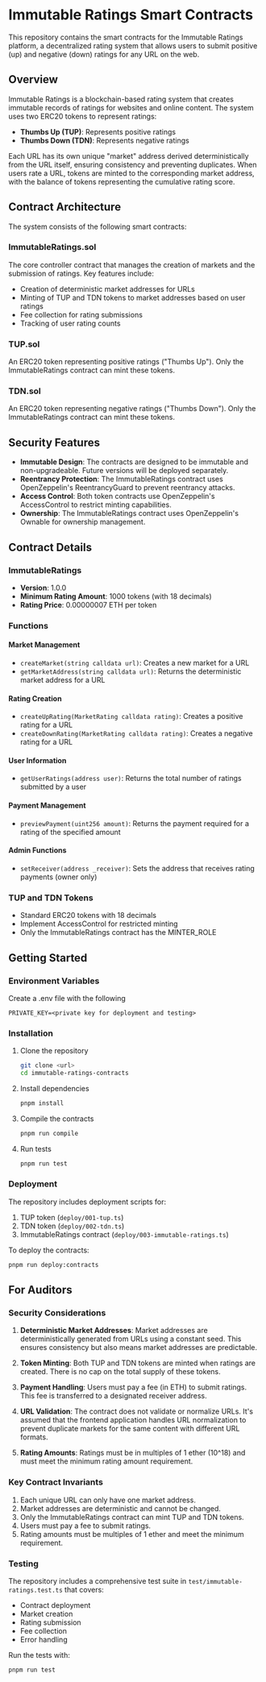# Immutable Ratings Smart Contracts

This repository contains the smart contracts for the Immutable Ratings platform, a decentralized rating system that
allows users to submit positive (up) and negative (down) ratings for any URL on the web.

## Overview

Immutable Ratings is a blockchain-based rating system that creates immutable records of ratings for websites and online
content. The system uses two ERC20 tokens to represent ratings:

- **Thumbs Up (TUP)**: Represents positive ratings
- **Thumbs Down (TDN)**: Represents negative ratings

Each URL has its own unique "market" address derived deterministically from the URL itself, ensuring consistency and
preventing duplicates. When users rate a URL, tokens are minted to the corresponding market address, with the balance of
tokens representing the cumulative rating score.

## Contract Architecture

The system consists of the following smart contracts:

### ImmutableRatings.sol

The core controller contract that manages the creation of markets and the submission of ratings. Key features include:

- Creation of deterministic market addresses for URLs
- Minting of TUP and TDN tokens to market addresses based on user ratings
- Fee collection for rating submissions
- Tracking of user rating counts

### TUP.sol

An ERC20 token representing positive ratings ("Thumbs Up"). Only the ImmutableRatings contract can mint these tokens.

### TDN.sol

An ERC20 token representing negative ratings ("Thumbs Down"). Only the ImmutableRatings contract can mint these tokens.

## Security Features

- **Immutable Design**: The contracts are designed to be immutable and non-upgradeable. Future versions will be deployed
  separately.
- **Reentrancy Protection**: The ImmutableRatings contract uses OpenZeppelin's ReentrancyGuard to prevent reentrancy
  attacks.
- **Access Control**: Both token contracts use OpenZeppelin's AccessControl to restrict minting capabilities.
- **Ownership**: The ImmutableRatings contract uses OpenZeppelin's Ownable for ownership management.

## Contract Details

### ImmutableRatings

- **Version**: 1.0.0
- **Minimum Rating Amount**: 1000 tokens (with 18 decimals)
- **Rating Price**: 0.00000007 ETH per token

### Functions

#### Market Management

- `createMarket(string calldata url)`: Creates a new market for a URL
- `getMarketAddress(string calldata url)`: Returns the deterministic market address for a URL

#### Rating Creation

- `createUpRating(MarketRating calldata rating)`: Creates a positive rating for a URL
- `createDownRating(MarketRating calldata rating)`: Creates a negative rating for a URL

#### User Information

- `getUserRatings(address user)`: Returns the total number of ratings submitted by a user

#### Payment Management

- `previewPayment(uint256 amount)`: Returns the payment required for a rating of the specified amount

#### Admin Functions

- `setReceiver(address _receiver)`: Sets the address that receives rating payments (owner only)

### TUP and TDN Tokens

- Standard ERC20 tokens with 18 decimals
- Implement AccessControl for restricted minting
- Only the ImmutableRatings contract has the MINTER_ROLE

## Getting Started

### Environment Variables

Create a .env file with the following

```
PRIVATE_KEY=<private key for deployment and testing>
```

### Installation

1. Clone the repository

   ```bash
   git clone <url>
   cd immutable-ratings-contracts
   ```

2. Install dependencies

   ```bash
   pnpm install
   ```

3. Compile the contracts

   ```bash
   pnpm run compile
   ```

4. Run tests
   ```bash
   pnpm run test
   ```

### Deployment

The repository includes deployment scripts for:

1. TUP token (`deploy/001-tup.ts`)
2. TDN token (`deploy/002-tdn.ts`)
3. ImmutableRatings contract (`deploy/003-immutable-ratings.ts`)

To deploy the contracts:

```bash
pnpm run deploy:contracts
```

## For Auditors

### Security Considerations

1. **Deterministic Market Addresses**: Market addresses are deterministically generated from URLs using a constant seed.
   This ensures consistency but also means market addresses are predictable.

2. **Token Minting**: Both TUP and TDN tokens are minted when ratings are created. There is no cap on the total supply
   of these tokens.

3. **Payment Handling**: Users must pay a fee (in ETH) to submit ratings. This fee is transferred to a designated
   receiver address.

4. **URL Validation**: The contract does not validate or normalize URLs. It's assumed that the frontend application
   handles URL normalization to prevent duplicate markets for the same content with different URL formats.

5. **Rating Amounts**: Ratings must be in multiples of 1 ether (10^18) and must meet the minimum rating amount
   requirement.

### Key Contract Invariants

1. Each unique URL can only have one market address.
2. Market addresses are deterministic and cannot be changed.
3. Only the ImmutableRatings contract can mint TUP and TDN tokens.
4. Users must pay a fee to submit ratings.
5. Rating amounts must be multiples of 1 ether and meet the minimum requirement.

### Testing

The repository includes a comprehensive test suite in `test/immutable-ratings.test.ts` that covers:

- Contract deployment
- Market creation
- Rating submission
- Fee collection
- Error handling

Run the tests with:

```bash
pnpm run test
```
